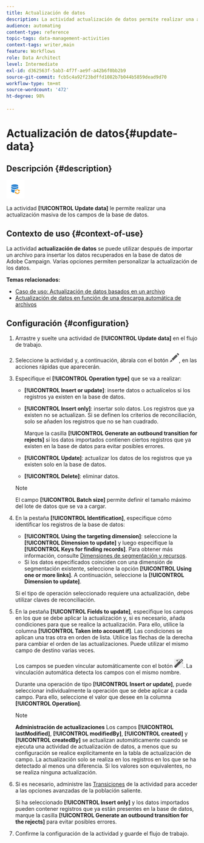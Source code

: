 ```yaml
---
title: Actualización de datos
description: La actividad actualización de datos permite realizar una actualización masiva de los campos de la base de datos.
audience: automating
content-type: reference
topic-tags: data-management-activities
context-tags: writer,main
feature: Workflows
role: Data Architect
level: Intermediate
exl-id: d362563f-5ab3-4f7f-ae9f-a42b6f0bb2b9
source-git-commit: fcb5c4a92f23bdffd1082b7b044b5859dead9d70
workflow-type: tm+mt
source-wordcount: '472'
ht-degree: 98%

---
```


# Actualización de datos{#update-data}

## Descripción {#description}

![](assets/data_update.png)

La actividad **[!UICONTROL Update data]** le permite realizar una actualización masiva de los campos de la base de datos.

## Contexto de uso {#context-of-use}

La actividad **actualización de datos** se puede utilizar después de importar un archivo para insertar los datos recuperados en la base de datos de Adobe Campaign. Varias opciones permiten personalizar la actualización de los datos.

**Temas relacionados:**

* [Caso de uso: Actualización de datos basados en un archivo](../../automating/using/update-database-file.md)
* [Actualización de datos en función de una descarga automática de archivos](../../automating/using/update-data-automatic-download.md)

## Configuración {#configuration}

1. Arrastre y suelte una actividad de **[!UICONTROL Update data]** en el flujo de trabajo.
1. Seleccione la actividad y, a continuación, ábrala con el botón ![](assets/edit_darkgrey-24px.png), en las acciones rápidas que aparecerán.
1. Especifique el **[!UICONTROL Operation type]** que se va a realizar:

   * **[!UICONTROL Insert or update]**: inserte datos o actualícelos si los registros ya existen en la base de datos.
   * **[!UICONTROL Insert only]**: insertar solo datos. Los registros que ya existen no se actualizan. Si se definen los criterios de reconciliación, solo se añaden los registros que no se han cuadrado.

     Marque la casilla **[!UICONTROL Generate an outbound transition for rejects]** si los datos importados contienen ciertos registros que ya existen en la base de datos para evitar posibles errores.

   * **[!UICONTROL Update]**: actualizar los datos de los registros que ya existen solo en la base de datos.
   * **[!UICONTROL Delete]**: eliminar datos.

   >[!NOTE]
   >
   >El campo **[!UICONTROL Batch size]** permite definir el tamaño máximo del lote de datos que se va a cargar.

1. En la pestaña **[!UICONTROL Identification]**, especifique cómo identificar los registros de la base de datos:

   * **[!UICONTROL Using the targeting dimension]**: seleccione la **[!UICONTROL Dimension to update]** y luego especifique la **[!UICONTROL Keys for finding records]**. Para obtener más información, consulte [Dimensiones de segmentación y recursos](../../automating/using/query.md#targeting-dimensions-and-resources).
   * Si los datos especificados coinciden con una dimensión de segmentación existente, seleccione la opción **[!UICONTROL Using one or more links]**. A continuación, seleccione la **[!UICONTROL Dimension to update]**.

   Si el tipo de operación seleccionado requiere una actualización, debe utilizar claves de reconciliación.

1. En la pestaña **[!UICONTROL Fields to update]**, especifique los campos en los que se debe aplicar la actualización y, si es necesario, añada condiciones para que se realice la actualización. Para ello, utilice la columna **[!UICONTROL Taken into account if]**. Las condiciones se aplican una tras otra en orden de lista. Utilice las flechas de la derecha para cambiar el orden de las actualizaciones. Puede utilizar el mismo campo de destino varias veces.

   Los campos se pueden vincular automáticamente con el botón ![](assets/wkf_magic_wand-24px.png). La vinculación automática detecta los campos con el mismo nombre.

   Durante una operación de tipo **[!UICONTROL Insert or update]**, puede seleccionar individualmente la operación que se debe aplicar a cada campo. Para ello, seleccione el valor que desee en la columna **[!UICONTROL Operation]**.

   >[!NOTE]
   >
   >**Administración de actualizaciones** Los campos **[!UICONTROL lastModified]**, **[!UICONTROL modifiedBy]**, **[!UICONTROL created]** y **[!UICONTROL createdBy]** se actualizan automáticamente cuando se ejecuta una actividad de actualización de datos, a menos que su configuración se realice explícitamente en la tabla de actualización de campo. La actualización solo se realiza en los registros en los que se ha detectado al menos una diferencia. Si los valores son equivalentes, no se realiza ninguna actualización.

1. Si es necesario, administre las [Transiciones](../../automating/using/activity-properties.md) de la actividad para acceder a las opciones avanzadas de la población saliente.

   Si ha seleccionado **[!UICONTROL Insert only]** y los datos importados pueden contener registros que ya están presentes en la base de datos, marque la casilla **[!UICONTROL Generate an outbound transition for the rejects]** para evitar posibles errores.

1. Confirme la configuración de la actividad y guarde el flujo de trabajo.
